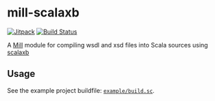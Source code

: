 # mill-scalaxb

[![Jitpack](https://jitpack.io/v/vic/mill-scalaxb.svg)](https://jitpack.io/#vic/mill-scalaxb)
[![Build Status](https://travis-ci.org/vic/mill-scalaxb.svg?branch=master)](https://travis-ci.org/vic/mill-scalaxb)


A [Mill][mill] module for compiling wsdl and xsd files into Scala sources using [scalaxb][scalaxb]

## Usage

See the example project buildfile: [`example/build.sc`][example].

[mill]: https://www.lihaoyi.com/mill
[scalaxb]: http://scalaxb.org
[example]: https://github.com/vic/mill-scalaxb/blob/master/example/build.sc
